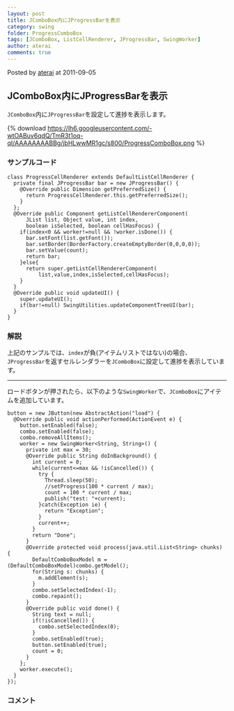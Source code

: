 ```yaml
---
layout: post
title: JComboBox内にJProgressBarを表示
category: swing
folder: ProgressComboBox
tags: [JComboBox, ListCellRenderer, JProgressBar, SwingWorker]
author: aterai
comments: true
---
```


Posted by [aterai](http://terai.xrea.jp/aterai.html) at 2011-09-05

## JComboBox内にJProgressBarを表示
`JComboBox`内に`JProgressBar`を設定して進捗を表示します。


{% download https://lh6.googleusercontent.com/-wtOABuv6qdQ/TmR3t1oq-qI/AAAAAAAABBg/jbHLwwMR1gc/s800/ProgressComboBox.png %}

### サンプルコード
<pre class="prettyprint"><code>class ProgressCellRenderer extends DefaultListCellRenderer {
  private final JProgressBar bar = new JProgressBar() {
    @Override public Dimension getPreferredSize() {
      return ProgressCellRenderer.this.getPreferredSize();
    }
  };
  @Override public Component getListCellRendererComponent(
      JList list, Object value, int index,
      boolean isSelected, boolean cellHasFocus) {
    if(index&lt;0 &amp;&amp; worker!=null &amp;&amp; !worker.isDone()) {
      bar.setFont(list.getFont());
      bar.setBorder(BorderFactory.createEmptyBorder(0,0,0,0));
      bar.setValue(count);
      return bar;
    }else{
      return super.getListCellRendererComponent(
          list,value,index,isSelected,cellHasFocus);
    }
  }
  @Override public void updateUI() {
    super.updateUI();
    if(bar!=null) SwingUtilities.updateComponentTreeUI(bar);
  }
}
</code></pre>

### 解説
上記のサンプルでは、`index`が負(アイテムリストではない)の場合、`JProgressBar`を返すセルレンダラーを`JComboBox`に設定して進捗を表示しています。

- - - -
ロードボタンが押されたら、以下のような`SwingWorker`で、`JComboBox`にアイテムを追加しています。

<pre class="prettyprint"><code>button = new JButton(new AbstractAction("load") {
  @Override public void actionPerformed(ActionEvent e) {
    button.setEnabled(false);
    combo.setEnabled(false);
    combo.removeAllItems();
    worker = new SwingWorker&lt;String, String&gt;() {
      private int max = 30;
      @Override public String doInBackground() {
        int current = 0;
        while(current&lt;=max &amp;&amp; !isCancelled()) {
          try {
            Thread.sleep(50);
            //setProgress(100 * current / max);
            count = 100 * current / max;
            publish("test: "+current);
          }catch(Exception ie) {
            return "Exception";
          }
          current++;
        }
        return "Done";
      }
      @Override protected void process(java.util.List&lt;String&gt; chunks) {
        DefaultComboBoxModel m = (DefaultComboBoxModel)combo.getModel();
        for(String s: chunks) {
          m.addElement(s);
        }
        combo.setSelectedIndex(-1);
        combo.repaint();
      }
      @Override public void done() {
        String text = null;
        if(!isCancelled()) {
          combo.setSelectedIndex(0);
        }
        combo.setEnabled(true);
        button.setEnabled(true);
        count = 0;
      }
    };
    worker.execute();
  }
});
</code></pre>

### コメント
